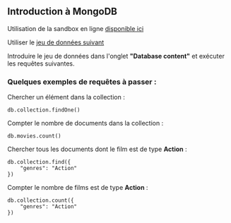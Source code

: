 ## Introduction à MongoDB

Utilisation de la sandbox en ligne [disponible ici](https://www.humongous.io/app/playground/mongodb/new)

Utiliser le [jeu de données suivant](https://raw.githubusercontent.com/vincent2mots/bga/main/NOSQL/Documents/sample_movies.bson)

Introduire le jeu de données dans l'onglet **"Database content"** et exécuter les requêtes suivantes.

### Quelques exemples de requêtes à passer :
Chercher un élément dans la collection :
```
db.collection.findOne()
```

Compter le nombre de documents dans la collection : 
```
db.movies.count()
```

Chercher tous les documents dont le film est de type **Action** :
```
db.collection.find({
    "genres": "Action"
})
```

Compter le nombre de films est de type **Action** :
```
db.collection.count({
    "genres": "Action"
})
```